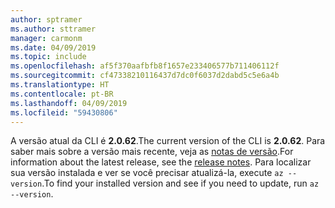```yaml
---
author: sptramer
ms.author: sttramer
manager: carmonm
ms.date: 04/09/2019
ms.topic: include
ms.openlocfilehash: af5f370aafbfb8f1657e233406577b711406112f
ms.sourcegitcommit: cf47338210116437d7dc0f6037d2dabd5c5e6a4b
ms.translationtype: HT
ms.contentlocale: pt-BR
ms.lasthandoff: 04/09/2019
ms.locfileid: "59430806"
---
```

<span data-ttu-id="edac7-101">A versão atual da CLI é __2.0.62__.</span><span class="sxs-lookup"><span data-stu-id="edac7-101">The current version of the CLI is __2.0.62__.</span></span> <span data-ttu-id="edac7-102">Para saber mais sobre a versão mais recente, veja as [notas de versão](../release-notes-azure-cli.md).</span><span class="sxs-lookup"><span data-stu-id="edac7-102">For information about the latest release, see the [release notes](../release-notes-azure-cli.md).</span></span> <span data-ttu-id="edac7-103">Para localizar sua versão instalada e ver se você precisar atualizá-la, execute `az --version`.</span><span class="sxs-lookup"><span data-stu-id="edac7-103">To find your installed version and see if you need to update, run `az --version`.</span></span>

